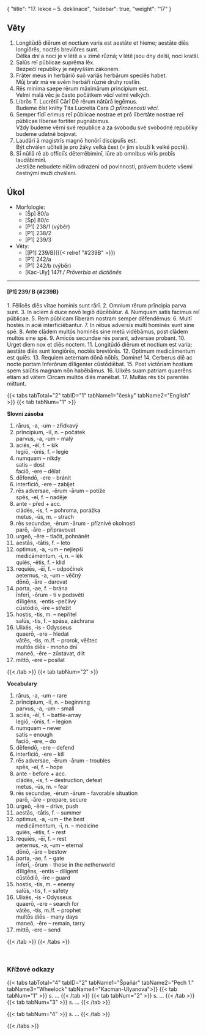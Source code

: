 {
    "title": "17. lekce – 5. deklinace",
    "sidebar": true,
    "weight": "17"
}

## Věty

1. Longitūdō diērum et noctium varia est aestāte et hieme; aestāte diēs longiōrēs, noctēs breviōres sunt.  
   Délka dní a nocí je v létě a v zimě různá; v létě jsou dny delší, noci kratší.
2. Salūs reī pūblicae suprēma lēx.   
   Bezpečí republiky je nejvyšším zákonem.
3. Frāter meus in herbāriō suō variās herbārum speciēs habet.    
   Můj bratr má ve svém herbáři různé druhy rostlin.
4. Rēs minima saepe rērum māximārum principium est.   
   Velmi malá věc je často počátkem věcí velmi velkých.
5. Librōs T. Lucrētiī Cārī Dē rērum nātūrā legēmus.   
   Budeme číst knihy Tita Lucretia Cara *O přirozenosti věcí*.
6. Semper fīdī erimus reī pūblicae nostrae et prō lībertāte nostrae reī pūblicae līberae fortiter pugnābimus.    
   Vždy budeme věrní své republice a za svobodu své svobodné republiky budeme udatně bojovat. 
7. Laudārī ā magistrīs magnō honōrī discipulīs est.    
   Být chválen učiteli je pro žáky velká čest (= jim slouží k velké poctě). 
8. Sī nūllā rē ab officiīs dēterrēbiminī, iūre ab omnibus virīs probīs laudābiminī.  
   Jestliže nebudete ničím odrazeni od povinností, právem budete všemi čestnými muži chváleni. 



## Úkol

- Morfologie:
  - [Šp] 80/a
  - [Šp] 80/c
  - [P1] 238/1 (výběr) 
  - [P1] 238/2
  - [P1] 239/3
- Věty:
  - [[P1] 239/B]({{< relref "#239B" >}})
  - [P1] 242/a
  - [P1] 242/b (výběr)
  - [Kac-Uly] 147f./ *Prōverbia et dictiōnēs*

---

#### [P1] 239/ B {#239B}

1\. Fēlīcēs diēs vītae hominis sunt rārī. 2. Omnium rērum prīncipia parva sunt. 3. In aciem ā duce novō legiō dūcēbātur. 4. Numquam satis facimus reī pūblicae. 5. Rem pūblicam līberam nostram semper dēfendēmus: 6. Multī hostēs in aciē interficiēbantur. 7. In rēbus adversīs multī hominēs sunt sine spē. 8. Ante clādem multōs hominēs sine metū vidēbāmus, post clādem multōs sine spē. 9. Amīcōs secundae rēs parant, adversae probant. 10. Urget diem nox et diēs noctem. 11. Longitūdō diērum et noctium est varia; aestāte diēs sunt longiōrēs, noctēs breviōrēs. 12. Optimum medicāmentum est quiēs. 13. Requiem aeternam dōnā nōbīs, Domine! 14. Cerberus diē ac nocte portam īnferōrum dīligenter cūstōdiēbat. 15. Post victōriam hostium spem salūtis magnam nōn habēbāmus. 16. Ulixēs suam patriam quaerēns etiam ad vātem Circam multōs diēs manēbat. 17. Multās rēs tibi parentēs mittunt.

{{< tabs tabTotal="2" tabID="1" tabName1="česky" tabName2="English" >}}
{{< tab tabNum="1" >}}

**Slovní zásoba**

1. rārus, -a, -um – zřídkavý
2. prīncipium, -iī, n. – počátek  
   parvus, -a, -um – malý
3. aciēs, -ēī, f. – šík  
   legiō, -ōnis, f. – legie
4. numquam – nikdy   
   satis – dost  
   faciō, -ere  – dělat
5. dēfendō, -ere – bránit
6. interficiō, -ere – zabíjet
7. rēs adversae, -ērum -ārum – potíže  
   spēs, -eī, f. – naděje
8. ante - před + acc.  
   clādēs, -is, f. – pohroma, porážka  
   metus, -ūs, m. – strach
9. rēs secundae, -ērum -ārum - příznivé okolnosti  
   parō, -āre – připravovat
10. urgeō, -ēre – tlačit, pohnánět
11. aestās, -tātis, f. – léto
12. optimus, -a, -um – nejlepší  
    medicāmentum, -ī, n. – lék   
    quiēs, -ētis, f. - klid
13. requiēs, -ēī, f. – odpočinek  
    aeternus, -a, -um – věčný   
    dōnō, -āre – darovat
14. porta, -ae, f. – brána  
    īnferī, -ōrum - ti v podsvěti  
    dīligēns, -entis –pečlivý  
    cūstōdiō, -īre – střežit 
15. hostis, -tis, m. – nepřítel  
    salūs, -tis, f. – spása, záchrana         
16. Ulixēs, -is - Odysseus  
    quaerō, -ere – hledat  
    vātēs, -tis, m./f. – prorok, věštec  
    multōs diēs - mnoho dní  
    maneō, -ēre – zůstávat, dlít
17. mittō, -ere – posílat

{{< /tab >}}
{{< tab tabNum="2" >}}

__Vocabulary__

1. rārus, -a, -um – rare  
2. prīncipium, -iī, n. – beginning   
   parvus, -a, -um – small
3. aciēs, -ēī, f. – battle-array  
   legiō, -ōnis, f. – legion 
4. numquam – never  
   satis – enough  
   faciō, -ere,  – do 
5. dēfendō, -ere – defend 
6. interficiō, -ere – kill 
7. rēs adversae, -ērum -ārum – troubles  
   spēs, -eī, f. –  hope 
8. ante - before + acc.  
   clādēs, -is, f. – destruction, defeat   
   metus, -ūs, m. – fear 
9. rēs secundae, -ērum -ārum - favorable situation  
   parō, -āre – prepare, secure
10. urgeō, -ēre – drive, push 
11. aestās, -tātis, f. – summer 
12. optimus, -a, -um –  the best  
    medicāmentum, -ī, n. – medicine   
    quiēs, -ētis, f. - rest 
13. requiēs, -ēī, f. – rest  
    aeternus, -a, -um – eternal  
    dōnō, -āre – bestow
14. porta, -ae, f. – gate  
    īnferī, -ōrum - those in the netherworld   
    dīligēns, -entis – diligent  
    cūstōdiō, -īre – guard 
15. hostis, -tis, m. – enemy  
    salūs, -tis, f. – safety 
16. Ulixēs, -is - Odysseus  
    quaerō, -ere – search for  
    vātēs, -tis, m./f. – prophet  
    multōs diēs - many days  
    maneō, -ēre – remain, tarry 
17. mittō, -ere – send

{{< /tab >}}
{{< /tabs >}}

<br>

### Křížové odkazy  

{{< tabs tabTotal="4" tabID="2" tabName1="Špaňár" tabName2="Pech 1." tabName3="Wheelock" tabName4="Kacman-Ulyanova">}}
{{< tab tabNum="1" >}}
s. ...
{{< /tab >}}
{{< tab tabNum="2" >}}
s. ...
{{< /tab >}}
{{< tab tabNum="3" >}}
s. ...
{{< /tab >}}

{{< tab tabNum="4" >}}
s. ...
{{< /tab >}}

{{< /tabs >}}


